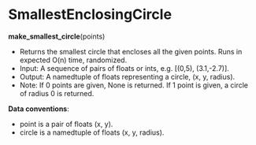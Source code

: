 # SmallestEnclosingCircle

**make_smallest_circle**(points)  
- Returns the smallest circle that encloses all the given points. Runs in expected O(n) time, randomized.  
- Input: A sequence of pairs of floats or ints, e.g. [(0,5), (3.1,-2.7)].  
- Output: A namedtuple of floats representing a circle, (x, y, radius).  
- Note: If 0 points are given, None is returned. If 1 point is given, a circle of radius 0 is returned. 

**Data conventions**:  
- point is a pair of floats (x, y).  
- circle is a namedtuple of floats (x, y, radius).  
